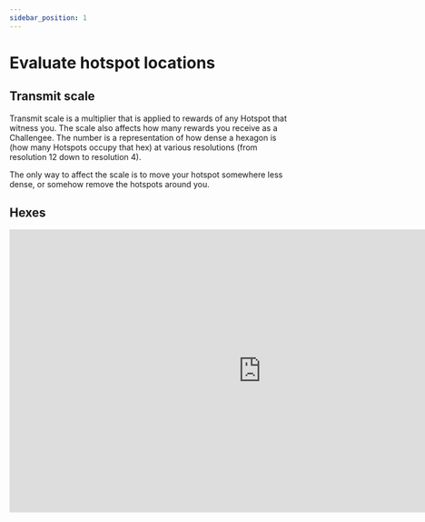 ```yaml
---
sidebar_position: 1
---
```


# Evaluate hotspot locations

## Transmit scale

Transmit scale is a multiplier that is applied to rewards of any Hotspot that witness you. The scale also affects how many rewards you receive as a Challengee. The number is a representation of how dense a hexagon is (how many Hotspots occupy that hex) at various resolutions (from resolution 12 down to resolution 4).

The only way to affect the scale is to move your hotspot somewhere less dense, or somehow remove the hotspots around you.

## Hexes

<div class="videoWrapper">
    <iframe width="885" height="498" src="https://www.youtube.com/embed/MdSyjzE-s7Y" title="YouTube video player" frameborder="0" allow="accelerometer; autoplay; clipboard-write; encrypted-media; gyroscope; picture-in-picture" allowfullscreen></iframe>
</div>
